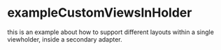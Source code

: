 # exampleCustomViewsInHolder

this is an example about how to support different layouts within a single viewholder, inside a secondary adapter.
